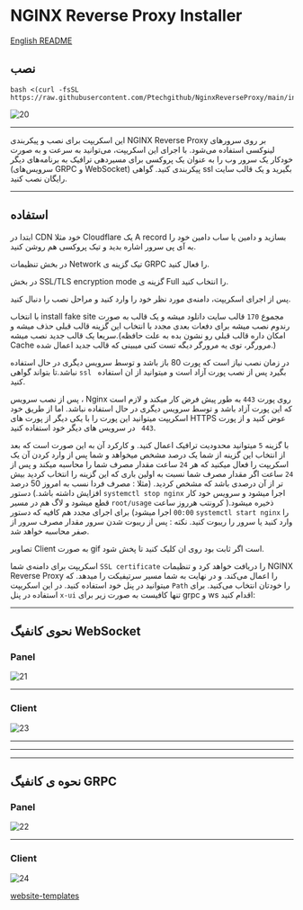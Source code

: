 # NGINX Reverse Proxy Installer

[English README](https://github.com/Ptechgithub/NginxReverseProxy/blob/main/README_ENGLISH.md)

## نصب
```
bash <(curl -fsSL https://raw.githubusercontent.com/Ptechgithub/NginxReverseProxy/main/install.sh)
```
![20](https://github.com/Ptechgithub/configs/blob/main/media/20.jpg)

---

این اسکریپت برای نصب و پیکربندی NGINX Reverse Proxy بر روی سرورهای لینوکسی استفاده می‌شود. با اجرای این اسکریپت، می‌توانید به سرعت و به صورت خودکار یک سرور وب را به عنوان یک پروکسی برای مسیردهی ترافیک به برنامه‌های دیگر (سرویس‌های GRPC و WebSocket) پیکربندی کنید.
گواهی  ssl بگیرید و یک قالب سایت  رایگان نصب کنید.

---
## استفاده
ابتدا در CDN خود مثلا Cloudflare یک A record بسازید و دامین یا ساب دامین خود را به آی پی سرور اشاره بدید و تیک پروکسی هم روشن کنید.

در بخش تنظیمات Network تیک گزینه ی GRPC را فعال کنید. 

در بخش SSL/TLS encryption mode گزینه ی Full را انتخاب کنید.

پس از اجرای اسکریپت، دامنه‌ی مورد نظر خود را وارد کنید و مراحل نصب را دنبال کنید.

با انتخاب install fake site مجموع `170` قالب سایت دانلود میشه و یک قالب به صورت رندوم نصب میشه برای دفعات بعدی مجدد  با انتخاب این گزینه قالب قبلی  حذف میشه و سریعا یک قالب جدید نصب میشه.(امکان داره قالب قبلی رو نشون بده به علت حافظه Cache مرورگر، توی یه مرورگر دیگه تست کنی میبینی که قالب جدید اعمال شده.)

در زمان نصب نیاز است که پورت 80 باز باشد و توسط سرویس دیگری در حال استفاده نباشد.تا بتواند گواهی `ssl ` بگیرد پس از نصب پورت آزاد است و میتوانید از ان استفاده کنید.

پس از نصب سرویس ، Nginx روی پورت `443` به طور پیش فرض کار میکند و لازم است که این پورت آزاد باشد و توسط سرویس دیگری در حال استفاده نباشد. اما از طریق خود اسکریپت میتوانید این پورت را با یکی دیگر از پورت های HTTPS  عوض کنید و از پورت `443 ` در سرویس های دیگر خود استفاده کنید.

با گزینه `5` میتوانید محدودیت ترافیک اعمال کنید. و کارکرد آن به این صورت است که بعد از انتخاب این گزینه از شما یک درصد مشخص میخواهد و شما پس از وارد کردن آن یک اسکریپت را فعال میکنید که هر `24` ساعت مقدار مصرف شما را محاسبه میکند و پس از `24` ساعت اگر مقدار مصرف شما نسبت به اولین باری که این گزینه را انتخاب کردید بیش تر از آن درصدی باشد که مشخص کردید. (مثلا : مصرف فردا نسب به امروز 50 درصد افزایش داشته باشد.) دستور `systemctl stop nginx` اجرا میشود و سرویس خود کار قطع میشود و لاگ هم در مسیر `root/usage` ذخیره میشود.( کرونتب هرروز ساعت `00:00` اجرا میشود) برای اجرای مجدد هم کافیه که دستور `systemctl start nginx` را وارد کنید یا سرور را ریبوت کنید.  نکته : پس از ریبوت شدن سرور مقدار مصرف سرور از صفر محاسبه خواهد شد.

تصاویر Client به صورت gif است اگر ثابت بود روی ان کلیک کنید تا پخش شود.

اسکریپت برای دامنه‌ی شما `SSL certificate` را  دریافت خواهد کرد و تنظیمات NGINX Reverse Proxy را اعمال می‌کند.
و در نهایت به شما مسیر سرتیفیکت را میدهد. که میتوانید در پنل خود استفاده کنید.
در این اسکریپت `Path` را خودتان انتخاب می‌کنید.
برای استفاده در پنل `x-ui` تنها کافیست به صورت زیر برای grpc و ws اقدام کنید:


---

## نحوی کانفیگ WebSocket

### Panel

![21](https://raw.githubusercontent.com/Ptechgithub/configs/main/media/21.jpg)

---

### Client

![23](https://raw.githubusercontent.com/Ptechgithub/configs/main/media/23.gif)

---
---
---

## نحوه ی کانفیگ GRPC

### Panel

![22](https://raw.githubusercontent.com/Ptechgithub/configs/main/media/22.jpg)

---

### Client

![24](https://raw.githubusercontent.com/Ptechgithub/configs/main/media/24.gif)



[website-templates](https://github.com/learning-zone)
